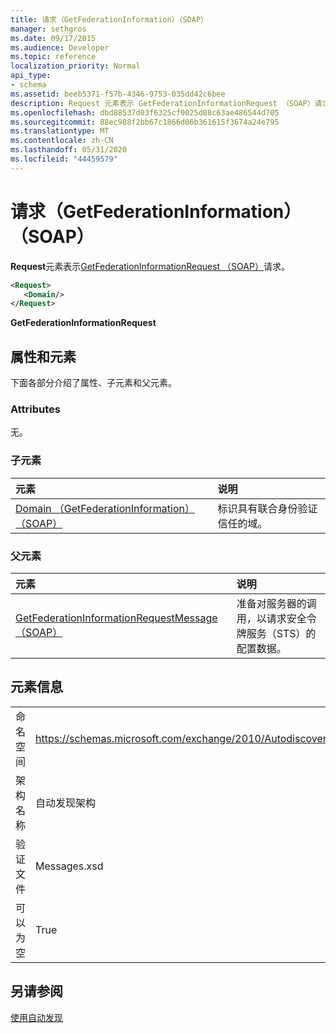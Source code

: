 ```yaml
---
title: 请求（GetFederationInformation）（SOAP）
manager: sethgros
ms.date: 09/17/2015
ms.audience: Developer
ms.topic: reference
localization_priority: Normal
api_type:
- schema
ms.assetid: beeb5371-f57b-4346-9753-035dd42c6bee
description: Request 元素表示 GetFederationInformationRequest （SOAP）请求。
ms.openlocfilehash: dbd88537d03f6325cf0025d08c63ae486544d705
ms.sourcegitcommit: 88ec988f2bb67c1866d06b361615f3674a24e795
ms.translationtype: MT
ms.contentlocale: zh-CN
ms.lasthandoff: 05/31/2020
ms.locfileid: "44459579"
---
```

# <a name="request-getfederationinformation-soap"></a>请求（GetFederationInformation）（SOAP）

**Request**元素表示[GetFederationInformationRequest （SOAP）](getfederationinformationrequest-soap.md)请求。 
  
```XML
<Request>
   <Domain/>
</Request>
```

 **GetFederationInformationRequest**
## <a name="attributes-and-elements"></a>属性和元素

下面各部分介绍了属性、子元素和父元素。
  
### <a name="attributes"></a>Attributes

无。
  
### <a name="child-elements"></a>子元素

|**元素**|**说明**|
|:-----|:-----|
|[Domain （GetFederationInformation）（SOAP）](domain-getfederationinformationsoap.md) <br/> |标识具有联合身份验证信任的域。  <br/> |
   
### <a name="parent-elements"></a>父元素

|**元素**|**说明**|
|:-----|:-----|
|[GetFederationInformationRequestMessage （SOAP）](getfederationinformationrequestmessage-soap.md) <br/> |准备对服务器的调用，以请求安全令牌服务（STS）的配置数据。  <br/> |
   
## <a name="element-information"></a>元素信息

|||
|:-----|:-----|
|命名空间  <br/> |https://schemas.microsoft.com/exchange/2010/Autodiscover  <br/> |
|架构名称  <br/> |自动发现架构  <br/> |
|验证文件  <br/> |Messages.xsd  <br/> |
|可以为空  <br/> |True  <br/> |
   
## <a name="see-also"></a>另请参阅



[使用自动发现](https://msdn.microsoft.com/library/39726b67-2eb2-451b-9307-cfd0b518b55c%28Office.15%29.aspx)

